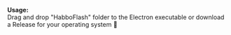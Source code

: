 <b>Usage:</b><br>
Drag and drop "HabboFlash" folder to the Electron executable or download a Release for your operating system 💖
